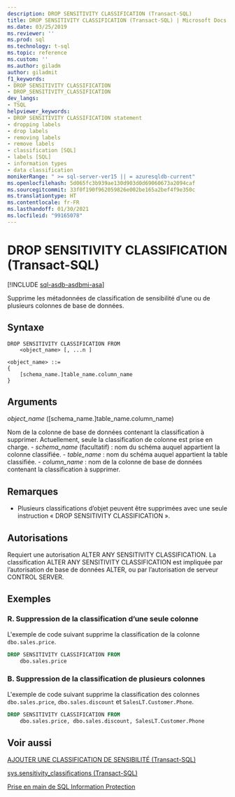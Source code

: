 ```yaml
---
description: DROP SENSITIVITY CLASSIFICATION (Transact-SQL)
title: DROP SENSITIVITY CLASSIFICATION (Transact-SQL) | Microsoft Docs
ms.date: 03/25/2019
ms.reviewer: ''
ms.prod: sql
ms.technology: t-sql
ms.topic: reference
ms.custom: ''
ms.author: giladm
author: giladmit
f1_keywords:
- DROP SENSITIVITY CLASSIFICATION
- DROP_SENSITIVITY_CLASSIFICATION
dev_langs:
- TSQL
helpviewer_keywords:
- DROP SENSITIVITY CLASSIFICATION statement
- dropping labels
- drop labels
- removing labels
- remove labels
- classification [SQL]
- labels [SQL]
- information types
- data classification
monikerRange: " >= sql-server-ver15 || = azuresqldb-current"
ms.openlocfilehash: 5d065fc3b939ae130d903d0d69060673a2094caf
ms.sourcegitcommit: 33f0f190f962059826e002be165a2bef4f9e350c
ms.translationtype: HT
ms.contentlocale: fr-FR
ms.lasthandoff: 01/30/2021
ms.locfileid: "99165078"
---
```

# <a name="drop-sensitivity-classification-transact-sql"></a>DROP SENSITIVITY CLASSIFICATION (Transact-SQL)
[!INCLUDE [sql-asdb-asdbmi-asa](../../includes/applies-to-version/sql-asdb-asdbmi-asa.md)]

Supprime les métadonnées de classification de sensibilité d’une ou de plusieurs colonnes de base de données.

## <a name="syntax"></a>Syntaxe

```syntaxsql
DROP SENSITIVITY CLASSIFICATION FROM
    <object_name> [, ...n ]

<object_name> ::=
{
    [schema_name.]table_name.column_name
}
```  

## <a name="arguments"></a>Arguments  

*object_name* ([schema_name.]table_name.column_name)

Nom de la colonne de base de données contenant la classification à supprimer. Actuellement, seule la classification de colonne est prise en charge.
    - *schema_name* (facultatif) : nom du schéma auquel appartient la colonne classifiée.
    - *table_name* : nom du schéma auquel appartient la table classifiée.
    - *column_name* : nom de la colonne de base de données contenant la classification à supprimer.

## <a name="remarks"></a>Remarques  

- Plusieurs classifications d’objet peuvent être supprimées avec une seule instruction « DROP SENSITIVITY CLASSIFICATION ».

## <a name="permissions"></a>Autorisations  

Requiert une autorisation ALTER ANY SENSITIVITY CLASSIFICATION. La classification ALTER ANY SENSITIVITY CLASSIFICATION est impliquée par l’autorisation de base de données ALTER, ou par l’autorisation de serveur CONTROL SERVER.


## <a name="examples"></a>Exemples  


### <a name="a-dropping-classification-from-a-single-column"></a>R. Suppression de la classification d’une seule colonne

L'exemple de code suivant supprime la classification de la colonne `dbo.sales.price`.  

```sql
DROP SENSITIVITY CLASSIFICATION FROM
    dbo.sales.price
```

### <a name="b-dropping-classification-from-multiple-columns"></a>B. Suppression de la classification de plusieurs colonnes

L'exemple de code suivant supprime la classification des colonnes `dbo.sales.price`, `dbo.sales.discount` et `SalesLT.Customer.Phone`.  

```sql
DROP SENSITIVITY CLASSIFICATION FROM
    dbo.sales.price, dbo.sales.discount, SalesLT.Customer.Phone  
```

## <a name="see-also"></a>Voir aussi  

[AJOUTER UNE CLASSIFICATION DE SENSIBILITÉ (Transact-SQL)](../../t-sql/statements/add-sensitivity-classification-transact-sql.md)

[sys.sensitivity_classifications (Transact-SQL)](../../relational-databases/system-catalog-views/sys-sensitivity-classifications-transact-sql.md)

[Prise en main de SQL Information Protection](/azure/azure-sql/database/data-discovery-and-classification-overview)